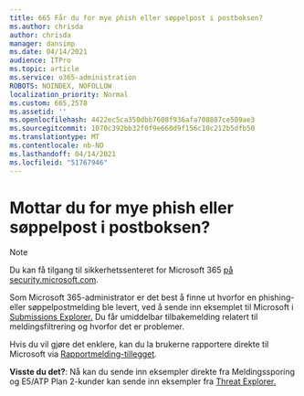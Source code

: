 ```yaml
---
title: 665 Får du for mye phish eller søppelpost i postboksen?
ms.author: chrisda
author: chrisda
manager: dansimp
ms.date: 04/14/2021
audience: ITPro
ms.topic: article
ms.service: o365-administration
ROBOTS: NOINDEX, NOFOLLOW
localization_priority: Normal
ms.custom: 665,2578
ms.assetid: ''
ms.openlocfilehash: 4422ec5ca350dbb7608f936afa708887ce509ae3
ms.sourcegitcommit: 1070c392bb32f0f9e660d9f156c10c212b5dfb50
ms.translationtype: MT
ms.contentlocale: nb-NO
ms.lasthandoff: 04/14/2021
ms.locfileid: "51767946"
---
```

# <a name="are-you-receiving-too-much-phish-or-spam-in-your-mailbox"></a>Mottar du for mye phish eller søppelpost i postboksen?

> [!NOTE]
> Du kan få tilgang til sikkerhetssenteret for Microsoft 365 [på security.microsoft.com](https://security.microsoft.com).

Som Microsoft 365-administrator er det best å finne ut hvorfor en phishing- eller søppelpostmelding ble levert, ved å sende inn eksemplet til Microsoft i [Submissions Explorer.](https://security.microsoft.com/reportsubmission) Du får umiddelbar tilbakemelding relatert til meldingsfiltrering og hvorfor det er problemer.

Hvis du vil gjøre det enklere, kan du la brukerne rapportere direkte til Microsoft via [Rapportmelding-tillegget](https://appsource.microsoft.com/product/office/WA104381180?src=office&tab=Overview).

**Visste du det?**: Nå kan [](https://security.microsoft.com/messagetrace) du sende inn eksempler direkte fra Meldingssporing og E5/ATP Plan 2-kunder kan sende inn eksempler fra [Threat Explorer.](https://docs.microsoft.com/microsoft-365/security/office-365-security/threat-explorer)
